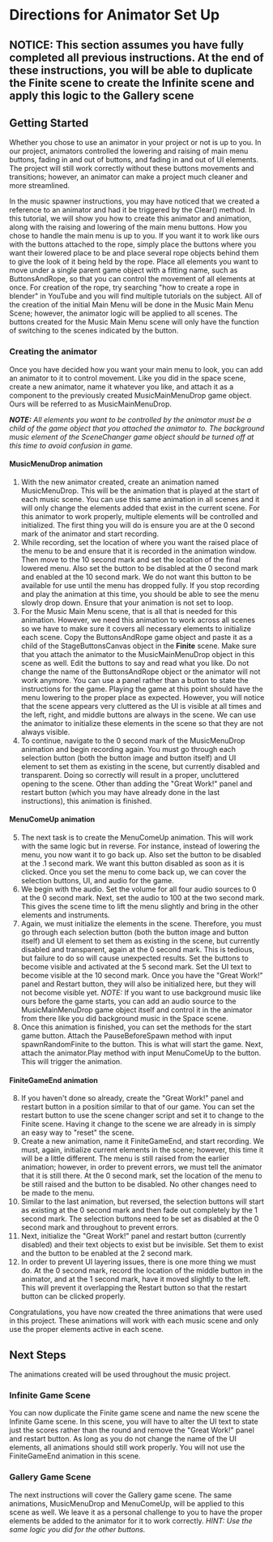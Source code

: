 # Directions for Animator Set Up

## __NOTICE: This section assumes you have fully completed all previous instructions. At the end of these instructions, you will be able to duplicate the Finite scene to create the Infinite scene and apply this logic to the Gallery scene__

## Getting Started

Whether you chose to use an animator in your project or not is up to you. In our project, animators controlled the lowering and raising of main menu buttons, fading in and out of buttons, and fading in and out of UI elements. The project will still work correctly without these buttons movements and transitions; however, an animator can make a project much cleaner and more streamlined.

In the music spawner instructions, you may have noticed that we created a reference to an animator and had it be triggered by the Clear() method. In this tutorial, we will show you how to create this animator and animation, along with the raising and lowering of the main menu buttons. How you chose to handle the main menu is up to you. If you want it to work like ours with the buttons attached to the rope, simply place the buttons where you want their lowered place to be and place several rope objects behind them to give the look of it being held by the rope. Place all elements you want to move under a single parent game object with a fitting name, such as ButtonsAndRope, so that you can control the movement of all elements at once. For creation of the rope, try searching "how to create a rope in blender" in YouTube and you will find multiple tutorials on the subject. All of the creation of the initial Main Menu will be done in the Music Main Menu Scene; however, the animator logic will be applied to all scenes. The buttons created for the Music Main Menu scene will only have the function of switching to the scenes indicated by the button.

### Creating the animator

Once you have decided how you want your main menu to look, you can add an animator to it to control movement. Like you did in the space scene, create a new animator, name it whatever you like, and attach it as a component to the previously created MusicMainMenuDrop game object. Ours will be referred to as MusicMainMenuDrop. 

<i><b>NOTE:</b> All elements you want to be controlled by the animator must be a child of the game object that you attached the animator to. The background music element of the SceneChanger game object should be turned off at this time to avoid confusion in game.</i>

#### MusicMenuDrop animation
1. With the new animator created, create an animation named MusicMenuDrop. This will be the animation that is played at the start of each music scene. You can use this same animation in all scenes and it will only change the elements added that exist in the current scene. For this animator to work properly, multiple elements will be controlled and initialized. The first thing you will do is ensure you are at the 0 second mark of the animator and start recording.
2. While recording, set the location of where you want the raised place of the menu to be and ensure that it is recorded in the animation window. Then move to the 10 second mark and set the location of the final lowered menu. Also set the button to be disabled at the 0 second mark and enabled at the 10 second mark. We do not want this button to be available for use until the menu has dropped fully. If you stop recording and play the animation at this time, you should be able to see the menu slowly drop down. Ensure that your animation is not set to loop.
3. For the Music Main Menu scene, that is all that is needed for this animation. However, we need this animation to work across all scenes so we have to make sure it covers all necessary elements to initialize each scene. Copy the ButtonsAndRope game object and paste it as a child of the StageButtonsCanvas object in the <b>Finite</b> scene. Make sure that you attach the animator to the MusicMainMenuDrop object in this scene as well. Edit the buttons to say and read what you like. Do not change the name of the ButtonsAndRope object or the animator will not work anymore. You can use a panel rather than a button to state the instructions for the game. Playing the game at this point should have the menu lowering to the proper place as expected. However, you will notice that the scene appears very cluttered as the UI is visible at all times and the left, right, and middle buttons are always in the scene. We can use the animator to initialize these elements in the scene so that they are not always visible.
4. To continue, navigate to the 0 second mark of the MusicMenuDrop animation and begin recording again. You must go through each selection button (both the button image and button itself) and UI element to set them as existing in the scene, but currently disabled and transparent. Doing so correctly will result in a proper, uncluttered opening to the scene. Other than adding the "Great Work!" panel and restart button (which you may have already done in the last instructions), this animation is finished.

#### MenuComeUp animation
5. The next task is to create the MenuComeUp animation. This will work with the same logic but in reverse. For instance, instead of lowering the menu, you now want it to go back up. Also set the button to be disabled at the .1 second mark. We want this button disabled as soon as it is clicked. Once you set the menu to come back up, we can cover the selection buttons, UI, and audio for the game.
6. We begin with the audio. Set the volume for all four audio sources to 0 at the 0 second mark. Next, set the audio to 100 at the two second mark. This gives the scene time to lift the menu slightly and bring in the other elements and instruments.
7. Again, we must initialize the elements in the scene. Therefore, you must go through each selection button (both the button image and button itself) and UI element to set them as existing in the scene, but currently disabled and transparent, again at the 0 second mark. This is tedious, but failure to do so will cause unexpected results. Set the buttons to become visible and activated at the 5 second mark. Set the UI text to become visible at the 10 second mark. Once you have the "Great Work!" panel and Restart button, they will also be initialized here, but they will not become visible yet.
<i>NOTE:</i> If you want to use background music like ours before the game starts, you can add an audio source to the MusicMainMenuDrop game object itself and control it in the animator from there like you did background music in the Space scene.
8. Once this animation is finished, you can set the methods for the start game button. Attach the PauseBeforeSpawn method with input spawnRandomFinite to the button. This is what will start the game. Next, attach the animator.Play method with input MenuComeUp to the button. This will trigger the animation.

#### FiniteGameEnd animation
8. If you haven't done so already, create the "Great Work!" panel and restart button in a position similar to that of our game. You can set the restart button to use the scene changer script and set it to change to the Finite scene. Having it change to the scene we are already in is simply an easy way to "reset" the scene.
9. Create a new animation, name it FiniteGameEnd, and start recording. We must, again, initialize current elements in the scene; however, this time it will be a little different. The menu is still raised from the earlier animation; however, in order to prevent errors, we must tell the animator that it is still there. At the 0 second mark, set the location of the menu to be still raised and the button to be disabled. No other changes need to be made to the menu.
10. Similar to the last animation, but reversed, the selection buttons will start as existing at the 0 second mark and then fade out completely by the 1 second mark. The selection buttons need to be set as disabled at the 0 second mark and throughout to prevent errors. 
11. Next, initialize the "Great Work!" panel and restart button (currently disabled) and their text objects to exist but be invisible. Set them to exist and the button to be enabled at the 2 second mark. 
12. In order to prevent UI layering issues, there is one more thing we must do. At the 0 second mark, record the location of the middle button in the animator, and at the 1 second mark, have it moved slightly to the left. This will prevent it overlapping the Restart button so that the restart button can be clicked properly. </br>

Congratulations, you have now created the three animations that were used in this project. These animations will work with each music scene and only use the proper elements active in each scene. 

## Next Steps
The animations created will be used throughout the music project.

### Infinite Game Scene
You can now duplicate the Finite game scene and name the new scene the Infinite Game scene. In this scene, you will have to alter the UI text to state just the scores rather than the round and remove the "Great Work!" panel and restart button. As long as you do not change the name of the UI elements, all animations should still work properly. You will not use the FiniteGameEnd animation in this scene.

### Gallery Game Scene
The next instructions will cover the Gallery game scene. The same animations, MusicMenuDrop and MenuComeUp, will be applied to this scene as well. We leave it as a personal challenge to you to have the proper elements be added to the animator for it to work correctly. <i>HINT: Use the same logic you did for the other buttons.</i>
